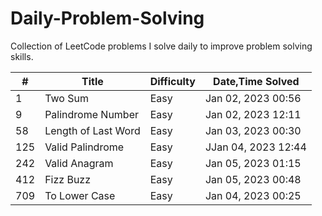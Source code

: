 # Daily-Problem-Solving
Collection of LeetCode problems I solve daily to improve problem solving skills.

| # | Title | Difficulty | Date,Time Solved |
|---|-------|------------|------------------|
| 1 | Two Sum | Easy | Jan 02, 2023 00:56 |
| 9 | Palindrome Number | Easy | Jan 02, 2023 12:11 |
| 58 | Length of Last Word | Easy | Jan 03, 2023 00:30 |
| 125 | Valid Palindrome | Easy | JJan 04, 2023 12:44 |
| 242 |  Valid Anagram | Easy | Jan 05, 2023 01:15 |
| 412 | Fizz Buzz | Easy | Jan 05, 2023 00:48 |
| 709 | To Lower Case | Easy | Jan 04, 2023 00:25 |